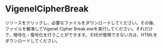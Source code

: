 # VigenelCipherBreak
リリースをクリックし、必要なファイルをダウンロードしてください。その後、ファイルを解凍してVigenel Cipher Break.exeを実行してください。それだけで、暗号化・復号化を行うことができます。
EXEが使用できない方は、HTMLをダウンロードしてください。
